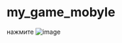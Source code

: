 # my_game_mobyle
нажмите ![image](https://user-images.githubusercontent.com/90987143/177618877-12fa4445-02a8-4630-98e6-a118e5828e9e.png)

